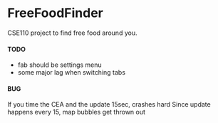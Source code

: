 # FreeFoodFinder
CSE110 project to find free food around you. 


#### TODO
* fab should be settings menu
* some major lag when switching tabs

#### BUG

If you time the CEA and the update 15sec, crashes hard
Since update happens every 15, map bubbles get thrown out
